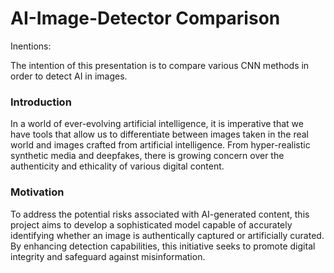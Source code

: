 # AI-Image-Detector Comparison

Inentions:

The intention of this presentation is to compare various CNN methods in order to detect AI in images.


### Introduction
In a world of ever-evolving artificial intelligence, it is imperative that we have tools that allow us to differentiate between images taken in the real world and images crafted from artificial intelligence. From hyper-realistic synthetic media and deepfakes, there is growing concern over the authenticity and ethicality of various digital content.


### Motivation
To address the potential risks associated with AI-generated content, this project aims to develop a sophisticated model capable of accurately identifying whether an image is authentically captured or artificially curated. By enhancing detection capabilities, this initiative seeks to promote digital integrity and safeguard against misinformation.


